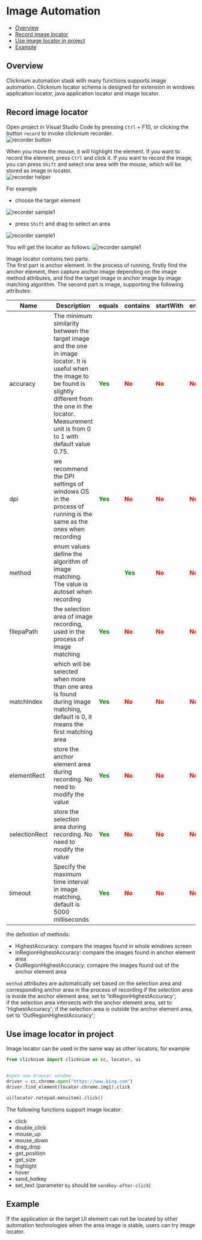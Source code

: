 # Image Automation<!-- {docsify-ignore-all} -->

  - [Overview](#overview)
  - [Record image locator](#record-image-locator)
  - [Use image locator in project](#use-image-locator-in-project)
  - [Example](#example)

## Overview
Clicknium automation stask with many functions supports image automation.
Clicknium locator schema is designed for extension in windows application locator, java application locator and image locator.

## Record image locator
Open project in Visual Studio Code by pressing `Ctrl` + F10, or clicking the button `record` to invoke clicknium recorder.  
![recorder button](../img/start_recorder_from_vscode.png "locator recorder button")  

When you move the mouse, it will highlight the element. If you want to record the element, press `Ctrl` and click it. If you want to record the image, you can press `Shift` and select one area with the mouse, which will be stored as image in locator.  
![recorder helper](../img/recorder_help.png)   

For example  
- choose the target element  

![recorder sample1](../img/image_locator_sample1_1.png)  
- press `Shift` and drag to select an area  

![recorder sample1](../img/image_locator_sample1_2.png)  

You will get the locator as follows: 
![recorder sample1](../img/image_locator_sample1_3.png)  

Image locator contains two parts.  
The first part is anchor element. In the process of running, firstly find the anchor element, then capture anchor image depending on the image method attributes, and find the target image in anchor image by image matching algorithm.
The second part is image, supporting the following attributes:  

| Name      | Description | equals | contains |startWith |endWith |
| ----------- | ----------- |----------- |----------- |----------- |----------- |
| accuracy | The minimum similarity between the target image and the one in image locator. It is useful when the image to be found is slightly different from the one in the locator. Measurement unit is from 0 to 1 with default value 0.75. |<font color=Green><B>Yes</B></font>   |<font color=Red><B>No</B></font>|<font color=Red><B>No</B></font>|<font color=Red><B>No</B></font>|
| dpi |  we recommend the DPI settings of windows OS in the process of running is the same as the ones when recording|<font color=Green><B>Yes</B></font>   |<font color=Red><B>No</B></font>|<font color=Red><B>No</B></font>|<font color=Red><B>No</B></font>|
| method | enum values define the algorithm of image matching. The value is autoset when recording |  |<font color=Green><B>Yes</B></font>   |<font color=Red><B>No</B></font>|<font color=Red><B>No</B></font>|<font color=Red><B>No</B></font>|
| filepaPath | the selection area of image recording, used in the process of image matching |<font color=Green><B>Yes</B></font>   |<font color=Red><B>No</B></font>|<font color=Red><B>No</B></font>|<font color=Red><B>No</B></font>|
| matchIndex | which will be selected when more than one area is found during image matching, default is 0, it means the first matching area |<font color=Green><B>Yes</B></font>   |<font color=Red><B>No</B></font>|<font color=Red><B>No</B></font>|<font color=Red><B>No</B></font>|
| elementRect | store the anchor element area during recording. No need to modify the value |<font color=Green><B>Yes</B></font>   |<font color=Red><B>No</B></font>|<font color=Red><B>No</B></font>|<font color=Red><B>No</B></font>|
| selectionRect | store the selection area during recording. No need to modify the value  |<font color=Green><B>Yes</B></font>   |<font color=Red><B>No</B></font>|<font color=Red><B>No</B></font>|<font color=Red><B>No</B></font>|
| timeout |Specify the maximum time interval in image matching, default is 5000 milliseconds  |<font color=Green><B>Yes</B></font>   |<font color=Red><B>No</B></font>|<font color=Red><B>No</B></font>|<font color=Red><B>No</B></font>|

the definition of methods:
- HighestAccuracy: compare the images found in whole windows screen
- InRegionHighestAccuracy: compare the images found in anchor element area
- OutRegionHighestAccuracy: comapre the images found out of the anchor element area

`method` attributes are automatically set based on the selection area and corresponding anchor area in the process of recording 
if the selection area is inside the anchor element area, set to 'InRegionHighestAccuracy';  
if the selection area intersects with the anchor element area, set to 'HighestAccuracy';
if the selection area is outside the anchor element area, set to 'OutRegionHighestAccuracy';

## Use image locator in project
Image locator can be used in the same way as other locators, for example  
```python
from clicknium import clicknium as cc, locator, ui


#open new browser window
driver = cc.chrome.open("https://www.bing.com")
driver.find_element(locator.chrome.img1).click

ui(locator.notepad.menuitem).click()
```  

The following functions support image locator:
- click
- double_click
- mouse_up
- mouse_down
- drag_drop
- get_position
- get_size
- highlight
- hover
- send_hotkey
- set_text (parameter `by` should be `sendkey-after-click`)

## Example
If the application or the target UI element can not be located by other automation technologies when the area image is stable, users can try image locator.
